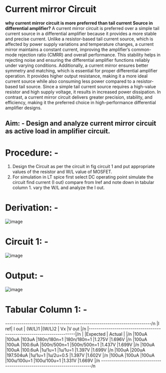 # Current mirror Circuit
**why current mirror circuit is more preferred than tail current Source in differential amplifier?**
A current mirror circuit is preferred over a simple tail current source in a differential amplifier because it provides a more stable and precise current. Unlike a resistor-based tail current source, which is affected by power supply variations and temperature changes, a current mirror maintains a constant current, improving the amplifier’s common-mode rejection ratio (CMRR) and overall performance. This stability helps in rejecting noise and ensuring the differential amplifier functions reliably under varying conditions.
Additionally, a current mirror ensures better symmetry and matching, which is essential for proper differential amplifier operation. It provides higher output resistance, making it a more ideal current source while also consuming less power compared to a resistor-based tail source. Since a simple tail current source requires a high-value resistor and high supply voltage, it results in increased power dissipation. In contrast, a current mirror circuit delivers greater precision, stability, and efficiency, making it the preferred choice in high-performance differential amplifier designs.
## Aim: - Design and analyze current mirror circuit as active load in amplifier circuit.
# Procedure: -
1.	Design the Circuit as per the circuit in fig circuit 1 and put appropriate values of the resistor and W/L value of MOSFET.
2.	For simulation in LT spice first select DC operating point simulate the circuit find current (I out) compare from Iref and note down in tabular column 1. vary the W/L and analyze the I out.
# Derivation: -
![image](https://github.com/user-attachments/assets/c9d3eb17-7d82-417f-831f-709706f4e32c)
# Circuit 1: -
![image](https://github.com/user-attachments/assets/e5464bbd-930b-429b-8283-693223456057)
# Output: -
![image](https://github.com/user-attachments/assets/5cce9cfa-6a2f-480b-9f8a-aeec4b0675aa)
# Tabular Column 1: -
  -------------------------------------------------------------------------/n
  |I ref|	         I out	   | (W/L)1	      |(W/L)2      |	Vx	  |V out  |/n
  |-----------------------------------------------------------------------|/n
  |	    |Expected |	Actual	 |			                                      |/n
  |100uA	|100uA	  |103uA	   |180n/180n=1	|180n/180n=1 |1.275V	|1.696V |/n
  |100uA	|100uA	  |100.6uA	 |500n/500n=1	|500n/500n=1 |1.437V	|1.699V |/n
  |100uA	|100uA	  |100.6uA	 |1u/1u=1	    |1u/1u=1	   |1.397V	|1.699V |/n
  |100uA	|200uA	  |197.504uA |1u/1u=1	    |1u/2u=0.5	 |1.397V	|1.602V |/n
  |100uA	|100uA	  |100uA	   |100u/100u=1	|100u/100u=1 |1.331V	|1.669V |/n
  -------------------------------------------------------------------------/n
